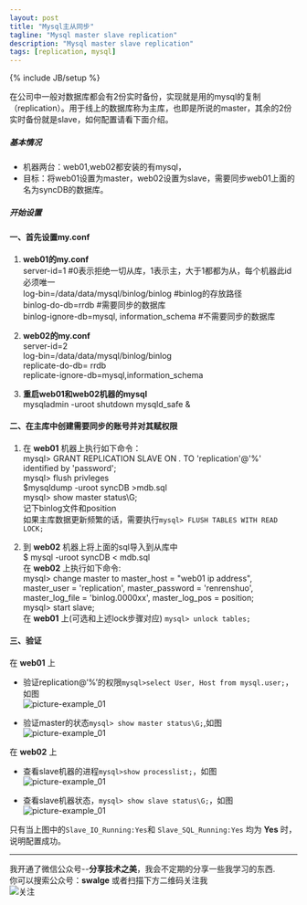 ```yaml
---
layout: post
title: "Mysql主从同步"
tagline: "Mysql master slave replication"
description: "Mysql master slave replication"
tags: [replication, mysql]
---
```

{% include JB/setup %}

在公司中一般对数据库都会有2份实时备份，实现就是用的mysql的复制（replication）。用于线上的数据库称为主库，也即是所说的master，其余的2份实时备份就是slave，如何配置请看下面介绍。 

##### 基本情况

 - 机器两台：web01,web02都安装的有mysql，
 - 目标：将web01设置为master，web02设置为slave，需要同步web01上面的名为syncDB的数据库。 

##### 开始设置 

#### 一、首先设置my.conf
1. __web01的my.conf__   
    server-id=1     #0表示拒绝一切从库，1表示主，大于1都都为从，每个机器此id必须唯一  
    log-bin=/data/data/mysql/binlog/binlog     #binlog的存放路径  
    binlog-do-db=rrdb #需要同步的数据库  
    binlog-ignore-db=mysql, information_schema #不需要同步的数据库  

2. __web02的my.conf__   
    server-id=2  
    log-bin=/data/data/mysql/binlog/binlog  
    replicate-do-db= rrdb  
    replicate-ignore-db=mysql,information_schema  

3. __重启web01和web02机器的mysql__   
    mysqladmin -uroot shutdown  mysqld_safe &  
    
#### 二、在主库中创建需要同步的账号并对其赋权限 
1. 在 __web01__ 机器上执行如下命令：  
    mysql> GRANT REPLICATION SLAVE ON *.* TO 'replication'@'%' identified by 'password';  
    mysql> flush privleges  
    $mysqldump -uroot syncDB >mdb.sql  
    mysql> show master status\G;   
    记下binlog文件和position  
    如果主库数据更新频繁的话，需要执行`mysql> FLUSH TABLES WITH READ LOCK;`  
    
2. 到 __web02__ 机器上将上面的sql导入到从库中  
    $ mysql -uroot syncDB < mdb.sql  
    在 __web02__ 上执行如下命令:  
    mysql> change master to master_host = "web01 ip address", master_user = 'replication', master_password = 'renrenshuo', master_log_file = 'binlog.0000xx', master_log_pos = position;  
    mysql> start slave;   
    在 __web01__ 上(可选和上述lock步骤对应) `mysql> unlock tables;`  
    
#### 三、验证 
在 __web01__ 上  

 - 验证replication@‘%’的权限`mysql>select User, Host from mysql.user;`， 如图  
  ![picture-example_01][example_01]   

 - 验证master的状态`mysql> show master status\G;`,如图  
  ![picture-example_01][example_02]  

在 __web02__ 上  

 - 查看slave机器的进程`mysql>show processlist;`，如图  
  ![picture-example_01][example_02]  

 - 查看slave机器状态，`mysql> show slave status\G;`，如图  
  ![picture-example_01][example_04] 
  
  只有当上图中的`Slave_IO_Running:Yes`和 `Slave_SQL_Running:Yes` 均为 __Yes__ 时，说明配置成功。 

-------------------------------------------------------  
我开通了微信公众号--__分享技术之美__，我会不定期的分享一些我学习的东西.  
你可以搜索公众号：__swalge__ 或者扫描下方二维码关注我  
![关注][photo]  

[example_01]:http://imagle.github.io/static/img/replication.png
[example_02]:http://imagle.github.io/static/img/master-status.png
[example_03]:http://imagle.github.io/static/img/slave-processlist.png
[example_04]:http://imagle.github.io/static/img/slave-status.png
[photo]:http://imagle.github.io/static/img/photo.jpg
